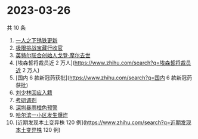 # 2023-03-26

共 10 条

<!-- BEGIN -->
<!-- 最后更新时间 Sun Mar 26 2023 03:06:55 GMT+0800 (China Standard Time) -->

1. [一人之下锈铁更新](https://www.zhihu.com/search?q=一人之下锈铁更新)
1. [极限挑战宝藏行收官](https://www.zhihu.com/search?q=极限挑战宝藏行收官)
1. [英特尔联合创始人戈登·摩尔去世](https://www.zhihu.com/search?q=英特尔联合创始人戈登·摩尔去世)
1. [埃森哲将裁员近 2 万人](https://www.zhihu.com/search?q=埃森哲将裁员近 2 万人)
1. [国内 6 款新冠药获批](https://www.zhihu.com/search?q=国内 6 款新冠药获批)
1. [刘少林回应入籍](https://www.zhihu.com/search?q=刘少林回应入籍)
1. [考研调剂](https://www.zhihu.com/search?q=考研调剂)
1. [深圳暴雨橙色预警](https://www.zhihu.com/search?q=深圳暴雨橙色预警)
1. [哈尔滨一小区发生爆炸](https://www.zhihu.com/search?q=哈尔滨一小区发生爆炸)
1. [近期发现本土变异株 120 例](https://www.zhihu.com/search?q=近期发现本土变异株
   120 例)

<!-- END -->
